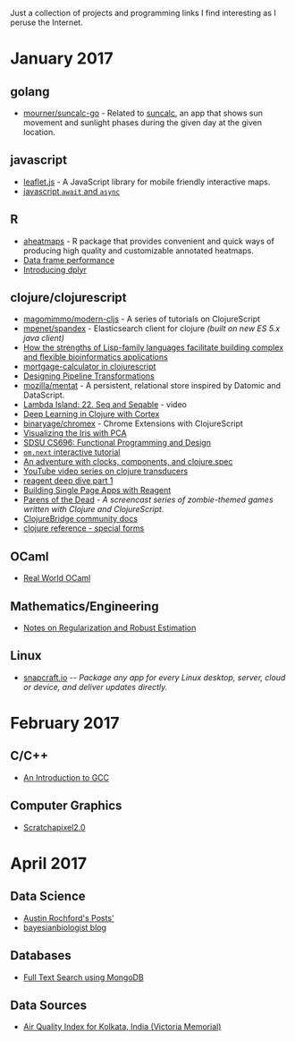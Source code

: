 Just a collection of projects and programming links I find interesting as I peruse the Internet.

# January 2017

## golang

* [mourner/suncalc-go](https://github.com/mourner/suncalc-go) - Related to [suncalc][0], an app that shows sun movement and sunlight phases during the given day at the given location.

## javascript

* [leaflet.js](http://leafletjs.com) - A JavaScript library for mobile friendly interactive maps.
* [javascript `await` and `async`](http://blog.klipse.tech/javascript/2016/12/19/es2017-sleep.html)

## R

* [aheatmaps](https://renozao.github.io/NMF/devel/vignettes/aheatmaps.pdf) - R package that provides convenient and quick ways of producing high quality and customizable annotated heatmaps.
* [Data frame performance](https://cran.rstudio.com/web/packages/dplyr/vignettes/data_frames.html)
* [Introducing dplyr](https://blog.rstudio.org/2014/01/17/introducing-dplyr/)

## clojure/clojurescript

* [magomimmo/modern-cljs](https://github.com/magomimmo/modern-cljs) - A series of tutorials on ClojureScript
* [mpenet/spandex](https://github.com/mpenet/spandex) - Elasticsearch client for clojure _(built on new ES 5.x java client)_
* [How the strengths of Lisp-family languages facilitate building complex and flexible bioinformatics applications](http://bib.oxfordjournals.org/content/early/2016/12/31/bib.bbw130.full)
* [mortgage-calculator in clojurescript](https://github.com/rahulpilani/mort-calc)
* [Designing Pipeline Transformations](https://8thlight.com/blog/damon-kelley/2016/12/07/designing-for-pipeline-transformations.html)
* [mozilla/mentat](https://github.com/mozilla/mentat/tree/master) - A persistent, relational store inspired by Datomic and DataScript.
* [Lambda Island: 22. Seq and Seqable](https://lambdaisland.com/episodes/clojure-seq-seqable) - video
* [Deep Learning in Clojure with Cortex](http://gigasquidsoftware.com/blog/2016/12/27/deep-learning-in-clojure-with-cortex/)
* [binaryage/chromex](https://github.com/binaryage/chromex) - Chrome Extensions with ClojureScript
* [Visualizing the Iris with PCA](https://gist.github.com/hswick/83f338107a9fb72082a0131e147b35ed)
* [SDSU CS696: Functional Programming and Design](http://www.eli.sdsu.edu/courses/fall15/cs696/notes/index.html)
* [`om.next` interactive tutorial](http://read.klipse.tech/om-next-interactive-tutorial/)
* [An adventure with clocks, components, and clojure.spec](http://spootnik.org/entries/2017/01/09_an-adventure-with-clocks-component-and.html)
* [YouTube video series on clojure transducers](https://www.youtube.com/watch?v=WkHdqg_DBBs&list=PLhi8pL3xn1OTfhjnIHmokYjKzLSBtYu8-)
* [reagent deep dive part 1](https://timothypratley.blogspot.ca/2017/01/reagent-deep-dive-part-1.html)
* [Building Single Page Apps with Reagent](https://yogthos.net/posts/2014-07-15-Building-Single-Page-Apps-with-Reagent.html)
* [Parens of the Dead](http://www.parens-of-the-dead.com/) - _A screencast series of zombie-themed games
written with Clojure and ClojureScript._
* [ClojureBridge community docs](https://clojurebridge.github.io/community-docs)
* [clojure reference - special forms](https://clojure.org/references/special_forms)

## OCaml

* [Real World OCaml](https://realworldocaml.org/v1/en/html/index.html)

## Mathematics/Engineering

* [Notes on Regularization and Robust Estimation](http://www.cns.nyu.edu/~david/handouts/regularization.pdf)

## Linux

* [snapcraft.io](http://snapcraft.io/) -- _Package any app for every Linux desktop, server, cloud or device, and deliver updates directly._

# February 2017

## C/C++

* [An Introduction to GCC](http://www.network-theory.co.uk/docs/gccintro/)

## Computer Graphics

* [Scratchapixel2.0](https://www.scratchapixel.com/)

[0]: http://suncalc.net/#/38.8976,-77.0367,17/2017.01.04/13:28

# April 2017

## Data Science

* [Austin Rochford's Posts'](http://austinrochford.com/posts.html)
* [bayesianbiologist blog](https://bayesianbiologist.com/)

## Databases

* [Full Text Search using MongoDB](https://steamlayers.com/full-text-search-using-mongodb/)

## Data Sources

* [Air Quality Index for Kolkata, India (Victoria Memorial)](http://aqicn.org/city/india/kolkata/victoria/)
